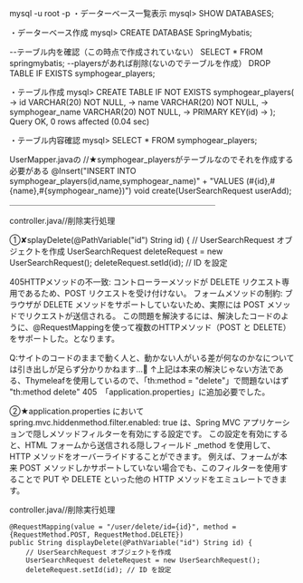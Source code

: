 mysql -u root -p ・データーベース一覧表示 mysql> SHOW DATABASES;

・データーベース作成 mysql> CREATE DATABASE SpringMybatis;

--テーブル内を確認（この時点で作成されていない） SELECT * FROM springmybatis; --playersがあれば削除(ないのでテーブルを作成） DROP TABLE IF EXISTS symphogear_players;

・テーブル作成 mysql> CREATE TABLE IF NOT EXISTS symphogear_players( -> id VARCHAR(20) NOT NULL, -> name VARCHAR(20) NOT NULL, -> symphogear_name VARCHAR(20) NOT NULL, -> PRIMARY KEY(id) -> ); Query OK, 0 rows affected (0.04 sec)

・テーブル内容確認 mysql> SELECT * FROM symphogear_players;

UserMapper.javaの //★symphogear_playersがテーブルなのでそれを作成する必要がある
@Insert("INSERT INTO symphogear_players(id,name,symphogear_name)" + "VALUES (#{id},#{name},#{symphogear_name})") void create(UserSearchRequest userAdd);
＿＿＿＿＿＿＿＿＿＿＿＿＿＿＿＿＿＿＿＿＿＿＿＿＿＿

controller.java//削除実行処理

 ①✘splayDelete(@PathVariable("id") String id) {
        // UserSearchRequest オブジェクトを作成
        UserSearchRequest deleteRequest = new UserSearchRequest();
        deleteRequest.setId(id); // ID を設定
        
405HTTPメソッドの不一致: コントローラーメソッドが DELETE リクエスト専用であるため、POST リクエストを受け付けない。
フォームメソッドの制約: ブラウザが DELETE メソッドをサポートしていないため、実際には POST メソッドでリクエストが送信される。
この問題を解決するには、解決したコードのように、@RequestMappingを使って複数のHTTPメソッド（POST と DELETE）をサポートした。となります。

Q:サイトのコードのままで動く人と、動かない人がいる差が何なのかなについては引き出しが足らず分かりかねます…🙇
↑上記は本来の解決じゃない方法である、Thymeleafを使用しているので、「th:method = "delete"」で問題ないはず
"th:method delete" 405　「application.properties」に追加必要でした。

②★application.properties において spring.mvc.hiddenmethod.filter.enabled: true は、Spring MVC アプリケーションで隠しメソッドフィルターを有効にする設定です。
この設定を有効にすると、HTML フォームから送信される隠しフィールド _method を使用して、HTTP メソッドをオーバーライドすることができます。
例えば、フォームが本来 POST メソッドしかサポートしていない場合でも、このフィルターを使用することで PUT や DELETE といった他の HTTP メソッドをエミュレートできます。

controller.java//削除実行処理

    @RequestMapping(value = "/user/delete/id={id}", method = {RequestMethod.POST, RequestMethod.DELETE})
    public String displayDelete(@PathVariable("id") String id) {
        // UserSearchRequest オブジェクトを作成
        UserSearchRequest deleteRequest = new UserSearchRequest();
        deleteRequest.setId(id); // ID を設定
